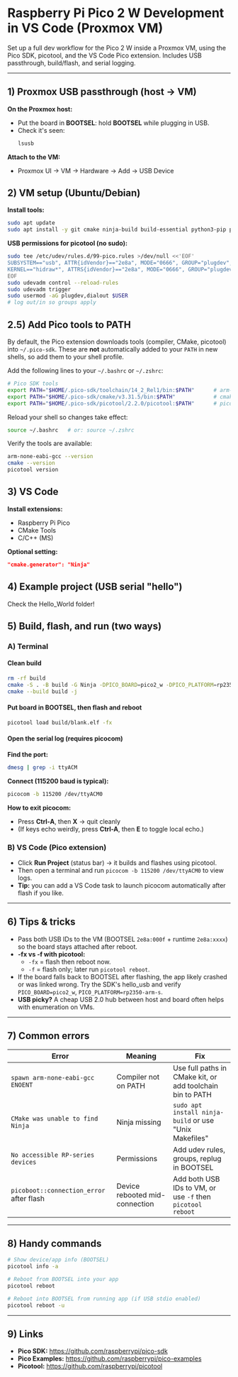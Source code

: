 # Raspberry Pi Pico 2 W Development in VS Code (Proxmox VM)

Set up a full dev workflow for the Pico 2 W inside a Proxmox VM, using the Pico SDK, picotool, and the VS Code Pico extension. Includes USB passthrough, build/flash, and serial logging.

---

## 1) Proxmox USB passthrough (host → VM)

**On the Proxmox host:**
- Put the board in **BOOTSEL**: hold **BOOTSEL** while plugging in USB.
- Check it's seen:
  ```bash
  lsusb
  ```

**Attach to the VM:**
- Proxmox UI → VM → Hardware → Add → USB Device

## 2) VM setup (Ubuntu/Debian)

**Install tools:**
```bash
sudo apt update
sudo apt install -y git cmake ninja-build build-essential python3-pip picocom
```

**USB permissions for picotool (no sudo):**
```bash
sudo tee /etc/udev/rules.d/99-pico.rules >/dev/null <<'EOF'
SUBSYSTEM=="usb", ATTR{idVendor}=="2e8a", MODE="0666", GROUP="plugdev", TAG+="uaccess"
KERNEL=="hidraw*", ATTRS{idVendor}=="2e8a", MODE="0666", GROUP="plugdev", TAG+="uaccess"
EOF
sudo udevadm control --reload-rules
sudo udevadm trigger
sudo usermod -aG plugdev,dialout $USER
# log out/in so groups apply
```

## 2.5) Add Pico tools to PATH

By default, the Pico extension downloads tools (compiler, CMake, picotool) into `~/.pico-sdk`. These are **not** automatically added to your `PATH` in new shells, so add them to your shell profile.

Add the following lines to your `~/.bashrc` or `~/.zshrc`:

```sh
# Pico SDK tools
export PATH="$HOME/.pico-sdk/toolchain/14_2_Rel1/bin:$PATH"      # arm-none-eabi-gcc, g++, objcopy, etc.
export PATH="$HOME/.pico-sdk/cmake/v3.31.5/bin:$PATH"            # cmake used by the Pico extension
export PATH="$HOME/.pico-sdk/picotool/2.2.0/picotool:$PATH"      # picotool
```

Reload your shell so changes take effect:

```sh
source ~/.bashrc   # or: source ~/.zshrc
```

Verify the tools are available:

```sh
arm-none-eabi-gcc --version
cmake --version
picotool version
```

## 3) VS Code

**Install extensions:**
- Raspberry Pi Pico
- CMake Tools
- C/C++ (MS)

**Optional setting:**
```json
"cmake.generator": "Ninja"
```

## 4) Example project (USB serial "hello")

Check the Hello_World folder!

## 5) Build, flash, and run (two ways)

### A) Terminal

#### Clean build
```bash
rm -rf build
cmake -S . -B build -G Ninja -DPICO_BOARD=pico2_w -DPICO_PLATFORM=rp2350-arm-s
cmake --build build -j
```

#### Put board in BOOTSEL, then flash and reboot
```bash
picotool load build/blank.elf -fx
```

#### Open the serial log (requires picocom)

**Find the port:**
```bash
dmesg | grep -i ttyACM
```

**Connect (115200 baud is typical):**
```bash
picocom -b 115200 /dev/ttyACM0
```

**How to exit picocom:**
- Press **Ctrl-A**, then **X** → quit cleanly
- (If keys echo weirdly, press **Ctrl-A**, then **E** to toggle local echo.)

### B) VS Code (Pico extension)

- Click **Run Project** (status bar) → it builds and flashes using picotool.
- Then open a terminal and run `picocom -b 115200 /dev/ttyACM0` to view logs.
- **Tip:** you can add a VS Code task to launch picocom automatically after flash if you like.

---

## 6) Tips & tricks

- Pass both USB IDs to the VM (BOOTSEL `2e8a:000f` + runtime `2e8a:xxxx`) so the board stays attached after reboot.
- **-fx vs -f with picotool:**
  - `-fx` = flash then reboot now.
  - `-f` = flash only; later run `picotool reboot`.
- If the board falls back to BOOTSEL after flashing, the app likely crashed or was linked wrong. Try the SDK's hello_usb and verify `PICO_BOARD=pico2_w`, `PICO_PLATFORM=rp2350-arm-s`.
- **USB picky?** A cheap USB 2.0 hub between host and board often helps with enumeration on VMs.

---

## 7) Common errors

| Error | Meaning | Fix |
|-------|---------|-----|
| `spawn arm-none-eabi-gcc ENOENT` | Compiler not on PATH | Use full paths in CMake kit, or add toolchain bin to PATH |
| `CMake was unable to find Ninja` | Ninja missing | `sudo apt install ninja-build` or use "Unix Makefiles" |
| `No accessible RP-series devices` | Permissions | Add udev rules, groups, replug in BOOTSEL |
| `picoboot::connection_error` after flash | Device rebooted mid-connection | Add both USB IDs to VM, or use `-f` then `picotool reboot` |

---

## 8) Handy commands

```bash
# Show device/app info (BOOTSEL)
picotool info -a

# Reboot from BOOTSEL into your app
picotool reboot

# Reboot into BOOTSEL from running app (if USB stdio enabled)
picotool reboot -u
```

---

## 9) Links

- **Pico SDK:** https://github.com/raspberrypi/pico-sdk
- **Pico Examples:** https://github.com/raspberrypi/pico-examples
- **Picotool:** https://github.com/raspberrypi/picotool
